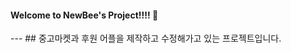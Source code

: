 #### Welcome to NewBee's Project!!!! 👋


--- ## 중고마켓과 후원 어플을 제작하고 수정해가고 있는 프로젝트입니다.
<!--
**OhMinWook/OhMinWook** is a ✨ _special_ ✨ repository because its `README.md` (this file) appears on your GitHub profile.

Here are some ideas to get you started:

- 🔭 I’m currently working on ...
- 🌱 I’m currently learning ...
- 👯 I’m looking to collaborate on ...
- 🤔 I’m looking for help with ...
- 💬 Ask me about ...
- 📫 How to reach me: ...
- 😄 Pronouns: ...
- ⚡ Fun fact: ...
-->
